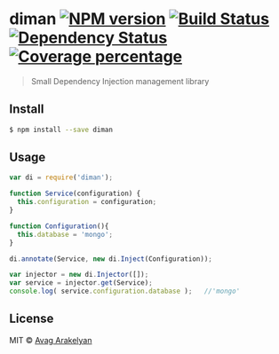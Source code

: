 # diman [![NPM version][npm-image]][npm-url] [![Build Status][travis-image]][travis-url] [![Dependency Status][daviddm-image]][daviddm-url] [![Coverage percentage][coveralls-image]][coveralls-url]
> Small Dependency Injection management library


## Install

```sh
$ npm install --save diman
```


## Usage

```js
var di = require('diman');

function Service(configuration) {
  this.configuration = configuration;
}

function Configuration(){
  this.database = 'mongo';
}

di.annotate(Service, new di.Inject(Configuration));

var injector = new di.Injector([]);
var service = injector.get(Service);
console.log( service.configuration.database );   //'mongo'

```

## License

MIT © [Avag Arakelyan]()


[npm-image]: https://badge.fury.io/js/diman.svg
[npm-url]: https://npmjs.org/package/diman
[travis-image]: https://travis-ci.org/AvagArakelyan/diman.svg?branch=master
[travis-url]: https://travis-ci.org/AvagArakelyan/diman
[daviddm-image]: https://david-dm.org/AvagArakelyan/diman.svg?theme=shields.io
[daviddm-url]: https://david-dm.org/AvagArakelyan/diman
[coveralls-image]: https://coveralls.io/repos/AvagArakelyan/diman/badge.svg
[coveralls-url]: https://coveralls.io/r/AvagArakelyan/diman
